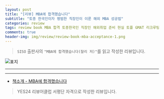 ```yaml
---  
layout: post  
title: "[리뷰] MBA에 합격했습니다"  
subtitle: "토종 한국인이자 평범한 직장인이 이룬 해외 MBA 성공법"  
categories: review  
tags: review book MBA 합격 토종한국인 직장인 해외취업 준비 현실 토플 GMAT 리크루팅 체크리스트      
comments: true  
header-img: img/review/review-book-mba-acceptance-1.png
---  
```

  
> `SISO` 출판사의 `"MBA에 합격했습니다(찰리 저)"`를 읽고 작성한 리뷰입니다.  

![표지](https://theorydb.github.io/assets/img/review/review-book-mba-acceptance-1.png)  

---


---

* [책소개 - MBA에 합격했습니다](http://www.yes24.com/Product/Goods/101543725?OzSrank=1)

> YES24 리뷰어클럽 서평단 자격으로 작성한 리뷰입니다.
